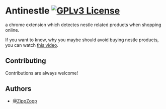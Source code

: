 # Antinestle [![GPLv3 License](https://img.shields.io/badge/License-GPL%20v3-yellow.svg)](https://opensource.org/licenses/)

a chrome extension which detectes nestle related products when shopping online.

If you want to know, why you maybe should avoid buying nestle products, you can watch [this video](https://www.youtube.com/watch?v=MoKLovtnbGY&ab_channel=OrdinaryThings).


## Contributing

Contributions are always welcome!


## Authors

- [@ZippZopp](https://github.com/ZippZopp)
